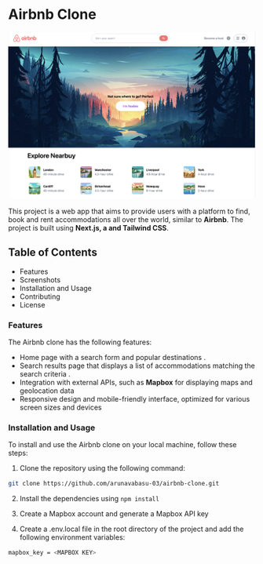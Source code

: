 # Airbnb Clone

![Screenshot of app](public/assets/build.png)

This project is a web app that aims to provide users with a platform to find, book and rent accommodations all over the world, similar to **Airbnb**. The project is built using **Next.js, a and Tailwind CSS**.

## Table of Contents

- Features
- Screenshots
- Installation and Usage
- Contributing
- License

### Features

The Airbnb clone has the following features:

- Home page with a search form and popular destinations .
- Search results page that displays a list of accommodations matching the search criteria .
- Integration with external APIs, such as **Mapbox** for displaying maps and geolocation data 
- Responsive design and mobile-friendly interface, optimized for various screen sizes and devices

### Installation and Usage

To install and use the Airbnb clone on your local machine, follow these steps:

1. Clone the repository using the following command:

```bash
git clone https://github.com/arunavabasu-03/airbnb-clone.git
```

2. Install the dependencies using `npm install`

3. Create a Mapbox account and generate a Mapbox API key

3. Create a .env.local file in the root directory of the project and add the following environment variables:

```bash
mapbox_key = <MAPBOX KEY>
```